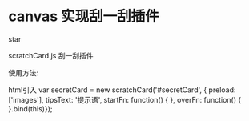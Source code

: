 # canvas 实现刮一刮插件
star
<p>scratchCard.js 刮一刮插件</p>
<p>使用方法:</p>
html引入<script src="js/scratchCard.js"></script>  
var secretCard = new scratchCard('#secretCard', {  
    preload: ['images'],  
    tipsText: '提示语',  
    startFn: function() {  
    },  
    overFn: function() {  
}.bind(this)});  